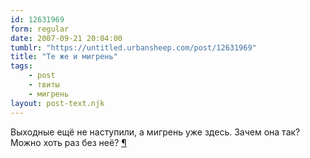 ```yaml
---
id: 12631969
form: regular
date: 2007-09-21 20:04:00
tumblr: "https://untitled.urbansheep.com/post/12631969"
title: "Те же и мигрень"
tags:
    - post
    - твиты
    - мигрень
layout: post-text.njk
---
```


<p>Выходные ещё не наступили, а мигрень уже здесь. Зачем она так? Можно хоть раз без неё? <a href="http://twitter.com/urbansheep/statuses/284393532">¶</a></p>

